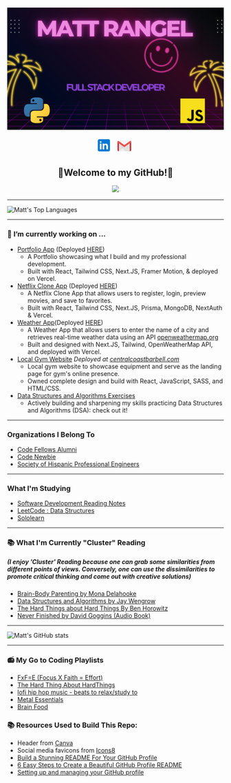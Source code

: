 ![header img here](./images/header-dev.png)

<p align="center">
<!-- I have a theory that GitHub does not support the ability to open a link in a new tab. I could only find evidence that it is not possible. -->
<a href="https://www.linkedin.com/in/rangel-matt/" target="_blank" rel="noopener noreferrer"><img height="38" src="./images/linkedin.png"></a>&nbsp;&nbsp;
<!-- <a href="https://dev.to/hexxking" target="_blank" rel="noopener noreferrer"><img height="35" src="./images/dev.png"></a>&nbsp;&nbsp; -->
<a href="mailto:mattrangel@gmail.com" target="_blank" rel="noopener noreferrer"><img height="35" src="./images/gmail.png"></a>&nbsp;&nbsp;
<!-- <a href="https://dev.to/hexxking" target="_blank" rel="noopener noreferrer"><img height="35" src="./images/dev.png"></a>&nbsp;&nbsp; -->
</p>

<h2 align="center">🤘Welcome to my GitHub!🤘</h2>

<p align="center">
<img src="https://visitor-badge.glitch.me/badge?page_id=rangelMatt.rangelMatt" width="110px">
</p>

---

![Matt's Top Languages](https://github-readme-stats-git-masterrstaa-rickstaa.vercel.app/api/top-langs/?username=rangelMatt&layout=compact&theme=transparent&card_width=800&langs_count=10)

---

### 🔭 **I’m currently working on ...**

- [Portfolio App](https://github.com/rangelMatt/mattjrangel) (Deployed [HERE](https://www.mattjrangel.com/))
  - A Portfolio showcasing what I build and my professional development.
  - Built with React, Tailwind CSS, Next.JS, Framer Motion, & deployed on Vercel.
- [Netflix Clone App](https://github.com/rangelMatt/web-movie) (Deployed [HERE](http://webmovie-pivcxxbqd-rangelmatt.vercel.app))
  - A Netflix Clone App that allows users to register, login, preview movies, and save to favorites.
  - Built with React, Tailwind CSS, Next.JS, Prisma, MongoDB, NextAuth & Vercel.
- [Weather App](https://github.com/rangelMatt/weather-nextjs)(Deployed [HERE](http://weather-nextjs-sand.vercel.app))
  - A Weather App that allows users to enter the name of a city and retrieves real-time weather data using an API [openweathermap.org](https://openweathermap.org/current#zip)
  - Built and designed with Next.JS, Tailwind, OpenWeatherMap API, and deployed with Vercel.
- [Local Gym Website](https://github.com/rangelMatt/ccb-app) _Deployed at [centralcoastbarbell.com](https://centralcoastbarbell.com)_
  - Local gym website to showcase equipment and serve as the landing page for gym's online presence.
  - Owned complete design and build with React, JavaScript, SASS, and HTML/CSS.
- [Data Structures and Algorithms Exercises](https://github.com/rangelMatt/dsa-exercises/blob/main/README.md)
  - Actively building and sharpening my skills practicing Data Structures and Algorithms (DSA): check out it!
  <!-- - Frontend
  - Backend -->

---

### **Organizations I Belong To**

- [Code Fellows Alumni](https://www.linkedin.com/school/code-fellows/people/)
- [Code Newbie](https://www.codenewbie.org/)
- [Society of Hispanic Professional Engineers](https://shpe.soe.ucsc.edu/shpe-national)

---

<h3> What I'm Studying</h3>

- [Software Development Reading Notes](https://rangelmatt.github.io/reading-notes/)
- [LeetCode : Data Structures](https://leetcode.com/rangelMatt/)
- [Sololearn](https://www.sololearn.com/profile/25311355)

---

<h3> 📚 What I'm Currently "Cluster" Reading</h3>

<h5>(I enjoy 'Cluster' Reading because one can grab some similarities from different points of views. Conversely, one can use the dissimilarities to promote critical thinking and come out with creative solutions)</h5>

- [Brain-Body Parenting by Mona Delahooke](https://monadelahooke.com/brain-body-parenting/)
- [Data Structures and Algorithms by Jay Wengrow](https://www.amazon.com/Common-Sense-Guide-Structures-Algorithms-Second-dp-1680507222/dp/1680507222/ref=dp_ob_title_bk5)
- [The Hard Things about Hard Things By Ben Horowitz](https://www.amazon.com/Hard-Thing-About-Things-Building/dp/0062273205)
- [Never Finished by David Goggins (Audio Book)](https://davidgoggins.com/)

---

![Matt's GitHub stats](https://github-readme-stats-git-masterrstaa-rickstaa.vercel.app/api?username=rangelMatt&show_icons=true&theme=transparent)

---

<h3>📻 My Go to Coding Playlists</h3>

- [FxF=E (Focus X Faith = Effort)](https://open.spotify.com/playlist/0kyldDeWZ7KDCoM74eiaIM?si=d6084a4c949d499a)
- [The Hard Thing About HardThings](https://open.spotify.com/playlist/7niXfDop7ANDPWCEes7qp9?si=5b3be2c1cbca4fdc)
- [lofi hip hop music - beats to relax/study to](https://open.spotify.com/playlist/0vvXsWCC9xrXsKd4FyS8kM?si=6c21dcd234ad44c0)
- [Metal Essentials](https://open.spotify.com/playlist/37i9dQZF1DWWOaP4H0w5b0?si=cff9c46b446c489a)
- [Brain Food](https://open.spotify.com/playlist/37i9dQZF1DWXLeA8Omikj7?si=9e645b5d16dc4ac9)

<footer>
<h3>📚 Resources Used to Build This Repo:</h3>

- Header from <a href="https://www.canva.com/">Canva</a>
- Social media favicons from <a href="https://icons8.com">Icons8</a>
- <a href="https://towardsdatascience.com/build-a-stunning-readme-for-your-github-profile-9b80434fe5d7">Build a Stunning README For Your GitHub Profile</a>
- <a href="https://sarah-hart-landolt.medium.com/6-easy-steps-to-create-a-beautiful-github-profile-readme-edc7840b2c7">6 Easy Steps to Create a Beautiful GitHub Profile README</a>
- <a href="https://docs.github.com/en/github/setting-up-and-managing-your-github-profile">Setting up and managing your GitHub profile
</a>
</footer>

<!--
**rangelMatt/rangelMatt** is a ✨ _special_ ✨ repository because its `README.md` (this file) appears on your GitHub profile.

Here are some ideas to get you started:

- 🔭 I’m currently working on ...
- 🌱 I’m currently learning ...
- 👯 I’m looking to collaborate on ...
- 🤔 I’m looking for help with ...
- 💬 Ask me about ...
- 📫 How to reach me: ...
- 😄 Pronouns: ...
- ⚡ Fun fact: ...
-->
